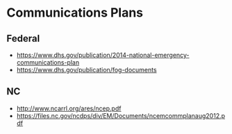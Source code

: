 # Communications Plans

## Federal
- https://www.dhs.gov/publication/2014-national-emergency-communications-plan
- https://www.dhs.gov/publication/fog-documents

## NC
- http://www.ncarrl.org/ares/ncep.pdf
- https://files.nc.gov/ncdps/div/EM/Documents/ncemcommplanaug2012.pdf
